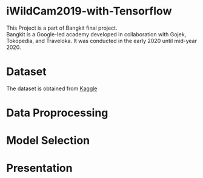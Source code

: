 # iWildCam2019-with-Tensorflow
This Project is a part of Bangkit final project.  
Bangkit is a Google-led academy developed in collaboration with Gojek, Tokopedia, and Traveloka. It was conducted in the early 2020 until mid-year 2020.

# Dataset
The dataset is obtained from [Kaggle]( https://www.kaggle.com/c/iwildcam-2019-fgvc6) 

# Data Proprocessing

# Model Selection

# Presentation
